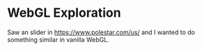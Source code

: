 # WebGL Exploration

Saw an slider in https://www.polestar.com/us/ and I wanted to do something similar in vanilla WebGL.
